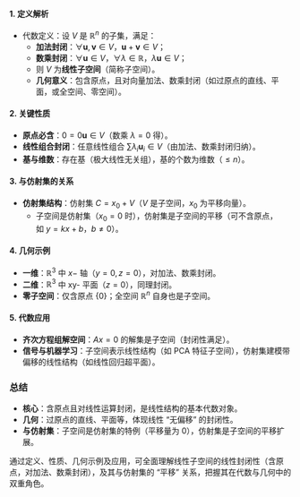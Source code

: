 #### 1. 定义解析

- 代数定义：设 $V$ 是 $\mathbb{R}^n$ 的子集，满足：
    - **加法封闭**：$\forall \mathbf{u}, \mathbf{v} \in V，\mathbf{u} + \mathbf{v} \in V$；
    - **数乘封闭**：$\forall \mathbf{u} \in V，\forall \lambda \in \mathbb{R}，\lambda\mathbf{u} \in V$；
    - 则 $V$ 为**线性子空间**（简称子空间）。
    - **几何意义**：包含原点，且对向量加法、数乘封闭（如过原点的直线、平面，或全空间、零空间）。

#### 2. 关键性质

- **原点必含**：$0 = 0\mathbf{u} \in V$（数乘 $\lambda=0$ 得）。
- **线性组合封闭**：任意线性组合 $\sum \lambda_i\mathbf{u}_i \in V$（由加法、数乘封闭归纳）。
- **基与维数**：存在基（极大线性无关组），基的个数为维数（$≤ n$）。

#### 3. 与仿射集的关系

- **仿射集结构**：仿射集 $C = x_0 + V$（$V$ 是子空间，$x_0$ 为平移向量）。
    - 子空间是仿射集（$x_0 = 0$ 时），仿射集是子空间的平移（可不含原点，如 $y = kx + b，b \neq 0$）。

#### 4. 几何示例

- **一维**：$\mathbb{R}^3$ 中 $x-$ 轴（$y=0, z=0$），对加法、数乘封闭。
- **二维**：$\mathbb{R}^3$ 中 xy- 平面（$z=0$），同理封闭。
- **零子空间**：仅含原点 $\{0\}$；全空间 $\mathbb{R}^n$ 自身也是子空间。

#### 5. 代数应用

- **齐次方程组解空间**：$Ax = 0$ 的解集是子空间（封闭性满足）。
- **信号与机器学习**：子空间表示线性结构（如 PCA 特征子空间），仿射集建模带偏移的线性结构（如线性回归超平面）。

### 总结

- **核心**：含原点且对线性运算封闭，是线性结构的基本代数对象。
- **几何**：过原点的直线、平面等，体现线性 “无偏移” 的封闭性。
- **与仿射集**：子空间是仿射集的特例（平移量为 0），仿射集是子空间的平移扩展。

  

通过定义、性质、几何示例及应用，可全面理解线性子空间的线性封闭性（含原点，对加法、数乘封闭），及其与仿射集的 “平移” 关系，把握其在代数与几何中的双重角色。